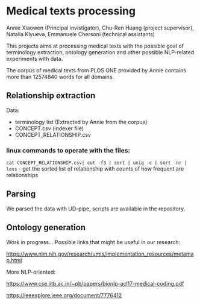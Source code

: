 # Medical texts processing

Annie Xiaowen (Principal invistigator), Chu-Ren Huang (project supervisor), Natalia Klyueva, Emmanuele Chersoni (technical assistants)

This projects aims at processing medical texts with the possible goal of terminology extraction,
ontology generation and other possible NLP-related experiments with data.

The corpus of medical texts from PLOS ONE provided by Annie contains more than 12574840 words for all domains. 

## Relationship extraction

Data: 
- terminology list (Extracted by Annie from the corpus)
- CONCEPT.csv (indexer file)
- CONCEPT_RELATIONSHIP.csv

### linux commands to operate with the files:
`cat CONCEPT_RELATIONSHIP.csv| cut -f3 | sort | uniq -c | sort -nr | less` - get the sorted list of relationship with counts of how frequent are relationships 


## Parsing
We parsed the data with UD-pipe, scripts are available in the repository.

## Ontology generation
Work in progress...  Possible links that might be useful in our research:

https://www.nlm.nih.gov/research/umls/implementation_resources/metamap.html


More NLP-oriented:

https://www.cse.iitb.ac.in/~pb/papers/bionlp-acl17-medical-coding.pdf

https://ieeexplore.ieee.org/document/7776412
